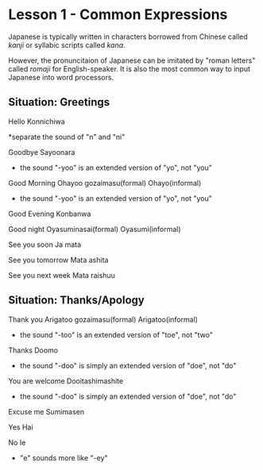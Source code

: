 # Lesson 1 - Common Expressions
Japanese is typically written in characters borrowed from Chinese called *kanji* or syllabic scripts called *kana*.

However, the pronuncitaion of Japanese can be imitated by "roman letters" called *romaji* for English-speaker. It is also the most common way to input Japanese into word processors. 

## Situation: Greetings
Hello			Konnichiwa	

*separate the sound of "n" and "ni"

Goodbye				Sayoonara
* the sound "-yoo" is an extended version of "yo", not "you" 

Good Morning		Ohayoo gozaimasu(formal)		Ohayo(informal)
* the sound "-yoo" is an extended version of "yo", not "you" 

Good Evening		Konbanwa

Good night			Oyasuminasai(formal)		Oyasumi(informal)

See you soon 		Ja mata

See you tomorrow	Mata ashita

See you next week	Mata raishuu


## Situation: Thanks/Apology
Thank you			Arigatoo gozaimasu(formal)		Arigatoo(informal)
* the sound "-too" is an extended version of "toe", not "two" 

Thanks				Doomo
* the sound "-doo" is simply an extended version of "doe", not "do"

You are welcome		Dooitashimashite
* the sound "-doo" is simply an extended version of "doe", not "do"

Excuse me		Sumimasen

Yes				Hai

No 				Ie
* "e" sounds more like "-ey"

